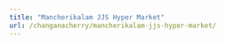 ```yaml
---
title: "Mancherikalam JJS Hyper Market"
url: /changanacherry/mancherikalam-jjs-hyper-market/
---
```

